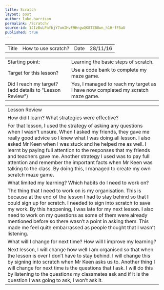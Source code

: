 ```yaml
---
title: Scratch
layout: post
author: luke.harrison
permalink: /Scratch/
source-id: 1JIzBuLPafbjY7umIHvF9HngwQK8TZBOwn_h1HrfF5aU
published: true
---
```

<table>
  <tr>
    <td>Title</td>
    <td>How to use scratch?
</td>
    <td>Date</td>
    <td>28/11/16</td>
  </tr>
</table>


<table>
  <tr>
    <td>Starting point:</td>
    <td>Learning the basic steps of scratch.</td>
  </tr>
  <tr>
    <td>Target for this lesson?</td>
    <td>Use a code bank to complete my maze game.</td>
  </tr>
  <tr>
    <td>Did I reach my target? 
(add details to "Lesson Review")</td>
    <td>Yes, I managed to reach my target as I have now completed my scratch maze game.</td>
  </tr>
</table>


<table>
  <tr>
    <td>Lesson Review</td>
  </tr>
  <tr>
    <td>How did I learn? What strategies were effective? </td>
  </tr>
  <tr>
    <td>For that lesson, I used the strategy of asking any questions when I wasn't unsure. When I asked my friends, they gave me really good advice so I knew what I was doing all lesson. I also asked Mr Keen when I was stuck and he helped me as well. I learnt by paying full attention to the responses that my friends and teachers gave me. Another strategy I used was to pay full attention and remember the important facts when Mr Keen was talking to the class. By doing this, I managed to create my own scratch maze game.
</td>
  </tr>
  <tr>
    <td>What limited my learning? Which habits do I need to work on? </td>
  </tr>
  <tr>
    <td>The thing that I need to work on is my organisation. This is because at the end of the lesson I had to stay behind so that I could sign up for scratch. I needed to sign into scratch to save my work. By this happening, I was late for my next lesson. I also need to work on my questions as some of them were already mentioned before so there wasn’t a point in asking them. This made me feel quite embarrassed as people thought that I wasn’t listening. </td>
  </tr>
  <tr>
    <td>What will I change for next time? How will I improve my learning?</td>
  </tr>
  <tr>
    <td>Next lesson, I will change how well I am organised so that when the lesson is over I don’t have to stay behind. I will change this by signing into scratch when Mr Keen asks us to. Another thing I will change for next time is the questions that I ask. I will do this by listening to the questions my classmates ask and if it is the question I was going to ask, I won’t ask it.
 </td>
  </tr>
</table>


